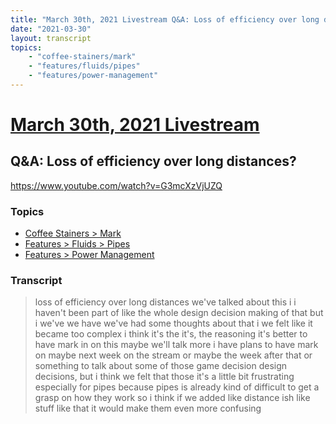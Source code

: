 ```yaml
---
title: "March 30th, 2021 Livestream Q&A: Loss of efficiency over long distances?"
date: "2021-03-30"
layout: transcript
topics:
    - "coffee-stainers/mark"
    - "features/fluids/pipes"
    - "features/power-management"
---
```

# [March 30th, 2021 Livestream](../2021-03-30.md)
## Q&A: Loss of efficiency over long distances?
https://www.youtube.com/watch?v=G3mcXzVjUZQ

### Topics
* [Coffee Stainers > Mark](../topics/coffee-stainers/mark.md)
* [Features > Fluids > Pipes](../topics/features/fluids/pipes.md)
* [Features > Power Management](../topics/features/power-management.md)

### Transcript

> loss of efficiency over long distances we've talked about this i i haven't been part of like the whole design decision making of that but i we've we have we've had some thoughts about that i we felt like it became too complex i think it's the it's, the reasoning it's better to have mark in on this maybe we'll talk more i have plans to have mark on maybe next week on the stream or maybe the week after that or something to talk about some of those game decision design decisions, but i think we felt that those it's a little bit frustrating especially for pipes because pipes is already kind of difficult to get a grasp on how they work so i think if we added like distance ish like stuff like that it would make them even more confusing
